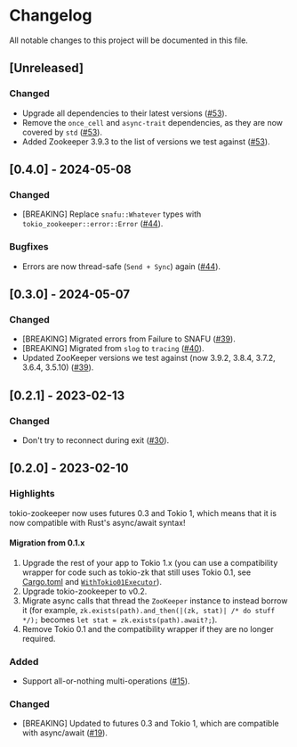 # Changelog

All notable changes to this project will be documented in this file.

## [Unreleased]

### Changed

- Upgrade all dependencies to their latest versions ([#53]).
- Remove the `once_cell` and `async-trait` dependencies, as they are now covered by `std` ([#53]).
- Added Zookeeper 3.9.3 to the list of versions we test against ([#53]).

[#53]: https://github.com/stackabletech/tokio-zookeeper/pull/53

## [0.4.0] - 2024-05-08

### Changed

- [BREAKING] Replace `snafu::Whatever` types with `tokio_zookeeper::error::Error` ([#44]).

### Bugfixes

- Errors are now thread-safe (`Send + Sync`) again ([#44]).

## [0.3.0] - 2024-05-07

### Changed

- [BREAKING] Migrated errors from Failure to SNAFU ([#39]).
- [BREAKING] Migrated from `slog` to `tracing` ([#40]).
- Updated ZooKeeper versions we test against (now 3.9.2, 3.8.4, 3.7.2, 3.6.4, 3.5.10) ([#39]).

[#39]: https://github.com/stackabletech/tokio-zookeeper/pull/39
[#40]: https://github.com/stackabletech/tokio-zookeeper/pull/40
[#44]: https://github.com/stackabletech/tokio-zookeeper/pull/44

## [0.2.1] - 2023-02-13

### Changed

- Don't try to reconnect during exit ([#30]).

[#30]: https://github.com/stackabletech/tokio-zookeeper/pull/30

## [0.2.0] - 2023-02-10

### Highlights

tokio-zookeeper now uses futures 0.3 and Tokio 1, which means that it is
now compatible with Rust's async/await syntax!

#### Migration from 0.1.x

1. Upgrade the rest of your app to Tokio 1.x (you can use a compatibility wrapper for code such as tokio-zk that still
   uses Tokio 0.1, see
   [Cargo.toml](https://github.com/stackabletech/zookeeper-operator/blob/a682dcc3c7dc841917e968ba0e9fa9d33a4fabf5/rust/operator-binary/Cargo.toml#L22-L23)
   and
   [`WithTokio01Executor`](https://github.com/stackabletech/zookeeper-operator/blob/a682dcc3c7dc841917e968ba0e9fa9d33a4fabf5/rust/operator-binary/src/utils.rs#L6-L38)).
2. Upgrade tokio-zookeeper to v0.2.
3. Migrate async calls that thread the `ZooKeeper` instance to instead borrow it (for example,
   `zk.exists(path).and_then(|(zk, stat)| /* do stuff */);` becomes
   `let stat = zk.exists(path).await?;`).
4. Remove Tokio 0.1 and the compatibility wrapper if they are no longer required.

### Added

- Support all-or-nothing multi-operations ([#15]).

### Changed

- [BREAKING] Updated to futures 0.3 and Tokio 1, which are compatible with async/await ([#19]).

[#15]: https://github.com/stackabletech/tokio-zookeeper/pull/15
[#19]: https://github.com/stackabletech/tokio-zookeeper/pull/19
